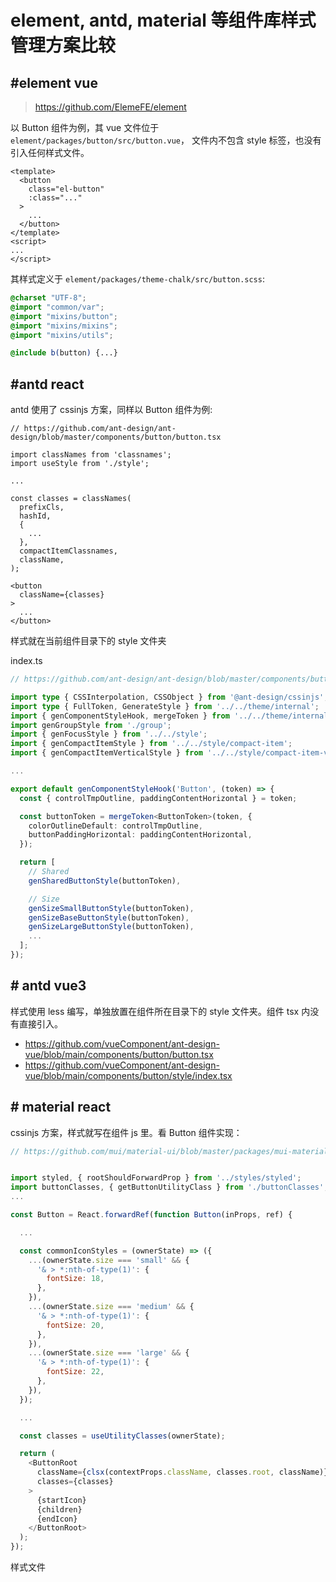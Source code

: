 # element, antd, material 等组件库样式管理方案比较

## #element vue

> https://github.com/ElemeFE/element

以 Button 组件为例，其 vue 文件位于 `element/packages/button/src/button.vue`，
文件内不包含 style 标签，也没有引入任何样式文件。

```vue
<template>
  <button
    class="el-button"
    :class="..."
  >
    ...
  </button>
</template>
<script>
...
</script>
```

其样式定义于 `element/packages/theme-chalk/src/button.scss`:

```scss
@charset "UTF-8";
@import "common/var";
@import "mixins/button";
@import "mixins/mixins";
@import "mixins/utils";

@include b(button) {...}
```

## #antd react

antd 使用了 cssinjs 方案，同样以 Button 组件为例:


```tsx
// https://github.com/ant-design/ant-design/blob/master/components/button/button.tsx

import classNames from 'classnames';
import useStyle from './style';

...

const classes = classNames(
  prefixCls,
  hashId,
  {
    ...
  },
  compactItemClassnames,
  className,
);

<button
  className={classes}
>
  ...
</button>
```

样式就在当前组件目录下的 style 文件夹

index.ts
```ts
// https://github.com/ant-design/ant-design/blob/master/components/button/style/index.ts

import type { CSSInterpolation, CSSObject } from '@ant-design/cssinjs';
import type { FullToken, GenerateStyle } from '../../theme/internal';
import { genComponentStyleHook, mergeToken } from '../../theme/internal';
import genGroupStyle from './group';
import { genFocusStyle } from '../../style';
import { genCompactItemStyle } from '../../style/compact-item';
import { genCompactItemVerticalStyle } from '../../style/compact-item-vertical';

...

export default genComponentStyleHook('Button', (token) => {
  const { controlTmpOutline, paddingContentHorizontal } = token;

  const buttonToken = mergeToken<ButtonToken>(token, {
    colorOutlineDefault: controlTmpOutline,
    buttonPaddingHorizontal: paddingContentHorizontal,
  });

  return [
    // Shared
    genSharedButtonStyle(buttonToken),

    // Size
    genSizeSmallButtonStyle(buttonToken),
    genSizeBaseButtonStyle(buttonToken),
    genSizeLargeButtonStyle(buttonToken),
    ...
  ];
});
```

## # antd vue3

样式使用 less 编写，单独放置在组件所在目录下的 style 文件夹。组件 tsx 内没有直接引入。

- https://github.com/vueComponent/ant-design-vue/blob/main/components/button/button.tsx
- https://github.com/vueComponent/ant-design-vue/blob/main/components/button/style/index.tsx


## # material react
cssinjs 方案，样式就写在组件 js 里。看 Button 组件实现：

```js
// https://github.com/mui/material-ui/blob/master/packages/mui-material/src/Button/Button.js


import styled, { rootShouldForwardProp } from '../styles/styled';
import buttonClasses, { getButtonUtilityClass } from './buttonClasses';
...

const Button = React.forwardRef(function Button(inProps, ref) {

  ...

  const commonIconStyles = (ownerState) => ({
    ...(ownerState.size === 'small' && {
      '& > *:nth-of-type(1)': {
        fontSize: 18,
      },
    }),
    ...(ownerState.size === 'medium' && {
      '& > *:nth-of-type(1)': {
        fontSize: 20,
      },
    }),
    ...(ownerState.size === 'large' && {
      '& > *:nth-of-type(1)': {
        fontSize: 22,
      },
    }),
  });

  ...

  const classes = useUtilityClasses(ownerState);

  return (
    <ButtonRoot
      className={clsx(contextProps.className, classes.root, className)}
      classes={classes}
    >
      {startIcon}
      {children}
      {endIcon}
    </ButtonRoot>
  );
});
```

样式文件